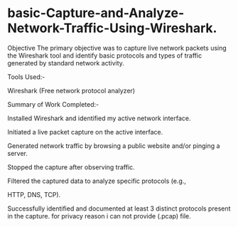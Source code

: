 # basic-Capture-and-Analyze-Network-Traffic-Using-Wireshark.
  Objective
The primary objective was to capture live network packets using the Wireshark tool and identify basic protocols and types of traffic generated by standard network activity.

  Tools Used:-
  
Wireshark (Free network protocol analyzer) 

   Summary of Work Completed:-

Installed Wireshark and identified my active network interface.

Initiated a live packet capture on the active interface.

Generated network traffic by browsing a public website and/or pinging a server.

Stopped the capture after observing traffic.

Filtered the captured data to analyze specific protocols (e.g., 

HTTP, DNS, TCP).

Successfully identified and documented at least 3 distinct protocols present in the capture.
for privacy reason i can not provide (.pcap) file.
